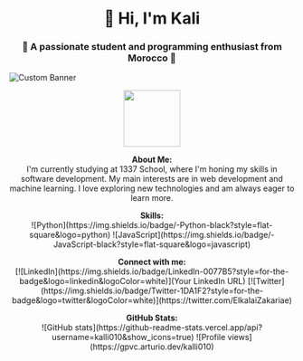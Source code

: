 
<h1 align="center">👋 Hi, I'm Kali</h1>
<h3 align="center">🌟 A passionate student and programming enthusiast from Morocco 🌟</h3>

![Custom Banner](https://github.com/kalli010/my_old_ubuntu/blob/main/DALL%C2%B7E%202023-12-08%2017.10.36%20-%20A%20professional%20and%20stylish%20banner%20for%20a%20GitHub%20profile%2C%20tailored%20for%20a%20frontend%20developer%20named%20Kali%20from%20Morocco.%20The%20design%20should%20be%20tech-oriented%2C.png)

<p align="center">
  <!-- Here can add a professional photo of yourself -->
  <img src="your_photo_url" width="100" height="100">
</p>

<p align="center">
  <b>About Me:</b><br>
  I'm currently studying at 1337 School, where I'm honing my skills in software development. My main interests are in web development and machine learning. I love exploring new technologies and am always eager to learn more.
</p>

<p align="center">
  <b>Skills:</b><br>
  ![Python](https://img.shields.io/badge/-Python-black?style=flat-square&logo=python)
  ![JavaScript](https://img.shields.io/badge/-JavaScript-black?style=flat-square&logo=javascript)
  <!-- Add more badges for your skills -->
</p>

<p align="center">
  <b>Connect with me:</b><br>
  [![LinkedIn](https://img.shields.io/badge/LinkedIn-0077B5?style=for-the-badge&logo=linkedin&logoColor=white)](Your LinkedIn URL)
  [![Twitter](https://img.shields.io/badge/Twitter-1DA1F2?style=for-the-badge&logo=twitter&logoColor=white)](https://twitter.com/ElkalaiZakariae)
</p>

<p align="center">
  <b>GitHub Stats:</b><br>
  ![GitHub stats](https://github-readme-stats.vercel.app/api?username=kalli010&show_icons=true)
  ![Profile views](https://gpvc.arturio.dev/kalli010)
</p>

<p align="center">
  <!-- Other sections like Projects, Education, Contact Me, Blog Posts, Personal Interests can remain as previously provided -->
</p>


